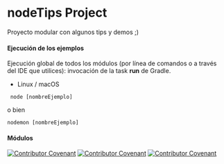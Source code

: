 
# nodeTips Project

Proyecto modular con algunos tips y demos ;)

#### Ejecución de los ejemplos

Ejecución global de todos los módulos (por línea de comandos o a través del IDE que utilices): invocación de la task <b>run</b> de Gradle. 
- Linux / macOS
``` 
 node [nombreEjemplo]
```
o bien
```
nodemon [nombreEjemplo]
```

#### Módulos



[![Contributor Covenant](https://img.shields.io/badge/Contributor%20Covenant-v2.0%20adopted-ff69b4.svg)](code_of_conduct_EN.md) 
[![Contributor Covenant](https://img.shields.io/badge/Contributor%20Covenant-v2.0%20adopted-ff69b4.svg)](code_of_conduct_ES.md) 
[![Contributor Covenant](https://img.shields.io/badge/Contributor%20Covenant-v2.0%20adopted-ff69b4.svg)](code_of_conduct_CA.md) 